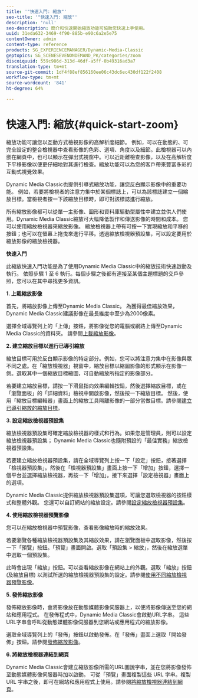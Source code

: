 ```yaml
---
title: '"快速入門: 縮放"'
seo-title: '"快速入門: 縮放"'
description: 'null'
seo-description: 簡介和快速開始縮放功能可協助您快速上手使用。
uuid: 31eda632-3469-4f90-885b-e90c6a2e5e75
contentOwner: admin
content-type: reference
products: SG_EXPERIENCEMANAGER/Dynamic-Media-Classic
geptopics: SG_SCENESEVENONDEMAND_PK/categories/zoom
discoiquuid: 559c986d-313d-46df-a5ff-0b49316ad3a7
translation-type: tm+mt
source-git-commit: 1df4f88ef856160ee06c43dc6ec430df122f2408
workflow-type: tm+mt
source-wordcount: '841'
ht-degree: 64%

---
```



# 快速入門: 縮放{#quick-start-zoom}

縮放功能可讓您以互動方式檢視影像的高解析度細節。 例如，可以在動態的、可完全設定的整合檢視器中查看影像的色彩、選項、角度以及細節。此檢視器可以內嵌在網頁中，也可以顯示在彈出式視窗中。可以近距離檢查影像，以及在高解析度下平移影像以便更仔細地對其進行檢查。縮放功能可以為您的客戶帶來豐富多彩的互動式視覺效果。

Dynamic Media Classic也提供引導式縮放功能，讓您反白顯示影像中的重要功能。 例如，若要將檢視者的注意力集中於某個標誌上，可以為該標誌建立一個縮放目標。當檢視者按一下該縮放目標時，即可對該標誌進行縮放。

所有縮放影像都可以從單一主影像、圖形和資料庫驅動型屬性中建立並供人們使用。Dynamic Media Classic縮放可大幅降低製作和傳送影像的時間和成本。 您可以使用縮放檢視器來縮放影像。 縮放檢視器上帶有可按一下實現縮放和平移的按鈕；也可以在螢幕上拖曳來進行平移。透過縮放檢視器預設集，可以設定要用於縮放影像的縮放檢視器。

**快速入門**

此縮放快速入門功能是為了使用Dynamic Media Classic中的縮放技術快速啟動及執行。 依照步驟 1 至 6 執行。每個步驟之後都有連接至某個主題標題的交戶參照，您可以在其中尋找更多資訊。

**1. 上載縮放影像**

首先，將縮放影像上傳至Dynamic Media Classic。 為獲得最佳縮放效果，Dynamic Media Classic建議影像在最長維度中至少為2000像素。

選擇全域導覽列上的「上傳」按鈕，將影像從您的電腦或網路上傳至Dynamic Media Classic的資料夾。 請參閱[上載縮放影像](uploading-zoom-images.md#uploading_zoom_images)。

**2. 建立縮放目標以進行已導引縮放**

縮放目標可用於反白顯示影像的特定部分。例如，您可以將注意力集中在影像與眾不同之處。在「縮放檢視器」視窗中，縮放目標以縮圖影像的形式顯示在影像一側。選取其中一個縮放目標縮圖，可自動縮放所指定的影像部分。

若要建立縮放目標，請按一下滑鼠指向效果編輯按鈕，然後選擇縮放目標，或在「瀏覽面板」的「詳細資料」檢視中開啟影像，然後按一下縮放目標。 然後，使用「縮放目標編輯器」畫面上的縮放工具隔離影像的一部分當做目標。請參閱[建立已導引縮放的縮放目標](creating-zoom-targets-guided-zoom.md#creating_zoom_targets_for_guided_zoom)。

**3. 設定縮放檢視器預設集**

縮放檢視器預設集可確定縮放檢視器的樣式和行為。如果您是管理員，則可以設定縮放檢視器預設集； Dynamic Media Classic也隨附預設的「最佳實務」縮放檢視器預設集。

若要建立縮放檢視器預設集，請在全域導覽列上按一下「設定」按鈕，接著選擇「檢視器預設集」。然後在「檢視器預設集」畫面上按一下「增加」按鈕，選擇一個平台並選擇縮放檢視器，再按一下「增加」。接下來選擇「設定檢視器」畫面上的選項。

Dynamic Media Classic提供縮放檢視器預設集選項，可讓您選取檢視器的按鈕樣式和整體外觀。 您還可以自訂網站的縮放設定。請參閱[設定縮放檢視器預設集](setting-zoom-viewer-presets.md#setting_up_zoom_viewer_presets)。

**4. 使用縮放檢視器預覽影像**

您可以在縮放檢視器中預覽影像，查看影像縮放時的縮放效果。

若要瀏覽各種縮放檢視器預設集及其縮放效果，請在瀏覽面板中選取影像，然後按一下「預覽」按鈕。「預覽」畫面開啟。選取「預設集 > 縮放」，然後在縮放選單中選取一個預設集。

此時會出現「縮放」按鈕。可以查看縮放影像在網站上的外觀。選取「縮放」按鈕 (及縮放目標) 以測試所選的縮放檢視器預設集的設定。請參閱[使用不同縮放檢視器預覽影像](previewing-image-assets-different-zoom.md#previewing_image_assets_with_different_zoom_viewers)。

**5. 發佈縮放影像**

發佈縮放影像時，會將影像放在動態媒體影像伺服器上，以便將影像傳送至您的網站和應用程式。 在發佈程式中，Dynamic Media Classic會啟動URL字串。 這些URL字串會呼叫從動態媒體影像伺服器到您網站或應用程式的縮放影像。

選取全域導覽列上的「發佈」按鈕以啟動發佈。在「發佈」畫面上選取「開始發佈」按鈕。請參閱[發佈縮放影像](publishing-zoom-images.md#publishing_zoom_images)。

**6. 將縮放檢視器連結到網頁**

Dynamic Media Classic會建立縮放影像所需的URL圖說字串，並在您將影像發佈至動態媒體影像伺服器時加以啟動。 可從「預覽」畫面複製這些 URL 字串。複製 URL 字串之後，即可在網站和應用程式上使用。請參閱[將縮放檢視器連結到網頁](linking-zoom-viewers-web-pages.md#linking_zoom_viewers_to_your_web_pages)。
